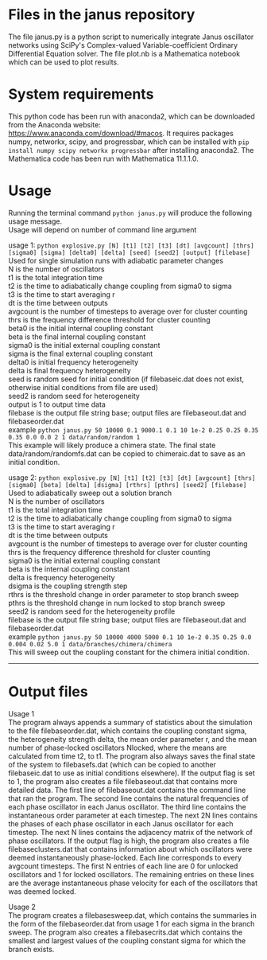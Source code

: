 # Files in the janus repository 
The file janus.py is a python script to numerically integrate Janus oscillator networks using SciPy's Complex-valued Variable-coefficient Ordinary Differential Equation solver.  The file plot.nb is a Mathematica notebook which can be used to plot results.
# System requirements
This python code has been run with anaconda2, which can be downloaded from the Anaconda website: https://www.anaconda.com/download/#macos.  It requires packages numpy, networkx, scipy, and progressbar, which can be installed with `pip install numpy scipy networkx progressbar` after installing anaconda2.  The Mathematica code has been run with Mathematica 11.1.1.0.
# Usage
Running the terminal command `python janus.py` will produce the following usage message.  
Usage will depend on number of command line argument  

usage 1: `python explosive.py [N] [t1] [t2] [t3] [dt] [avgcount] [thrs] [sigma0] [sigma] [delta0] [delta] [seed] [seed2] [output] [filebase]`  
Used for single simulation runs with adiabatic parameter changes  
N is the number of oscillators  
t1 is the total integration time  
t2 is the time to adiabatically change coupling from sigma0 to sigma  
t3 is the time to start averaging r  
dt is the time between outputs  
avgcount is the number of timesteps to average over for cluster counting  
thrs is the frequency difference threshold for cluster counting  
beta0 is the initial internal coupling constant  
beta is the final internal coupling constant  
sigma0 is the initial external coupling constant  
sigma is the final external coupling constant  
delta0 is initial frequency heterogeneity  
delta is final frequency heterogeneity  
seed is random seed for initial condition (if filebaseic.dat does not exist, otherwise initial conditions from file are used)  
seed2 is random seed for heterogeneity  
output is 1 to output time data  
filebase is the output file string base; output files are filebaseout.dat and filebaseorder.dat  
example `python janus.py 50 10000 0.1 9000.1 0.1 10 1e-2 0.25 0.25 0.35 0.35 0.0 0.0 2 1 data/random/random 1`  
This example will likely produce a chimera state.  The final state data/random/randomfs.dat can be copied to chimeraic.dat to save as an initial condition.  


usage 2: `python explosive.py [N] [t1] [t2] [t3] [dt] [avgcount] [thrs] [sigma0] [beta] [delta] [dsigma] [rthrs] [pthrs] [seed2] [filebase]`  
Used to adiabatically sweep out a solution branch  
N is the number of oscillators  
t1 is the total integration time  
t2 is the time to adiabatically change coupling from sigma0 to sigma  
t3 is the time to start averaging r  
dt is the time between outputs  
avgcount is the number of timesteps to average over for cluster counting  
thrs is the frequency difference threshold for cluster counting  
sigma0 is the initial external coupling constant  
beta is the internal coupling constant  
delta is frequency heterogeneity  
dsigma is the coupling strength step  
rthrs is the threshold change in order parameter to stop branch sweep  
pthrs is the threshold change in num locked to stop branch sweep  
seed2 is random seed for the heterogeneity profile  
filebase is the output file string base; output files are filebaseout.dat and filebaseorder.dat  
example `python janus.py 50 10000 4000 5000 0.1 10 1e-2 0.35 0.25 0.0 0.004 0.02 5.0 1 data/branches/chimera/chimera`  
This will sweep out the coupling constant for the chimera initial condition.  
___
# Output files
Usage 1  
The program always appends a summary of statistics about the simulation to the file filebaseorder.dat, which contains the coupling constant sigma, the heterogeneity strength delta, the mean order parameter r, and the mean number of phase-locked oscillators Nlocked, where the means are calculated from time t2, to t1. The program also always saves the final state of the system to filebasefs.dat (which can be copied to another filebaseic.dat to use as initial conditions elsewhere). If the output flag is set to 1, the program also creates a file filebaseout.dat that contains more detailed data.  The first line of filebaseout.dat contains the command line that ran the program.  The second line contains the natural frequencies of each phase oscillator in each Janus oscillator.  The third line contains the instantaneous order parameter at each timestep.  The next 2N lines contains the phases of each phase oscillator in each Janus oscillator for each timestep. The next N lines contains the adjacency matrix of the network of phase oscillators.  If the output flag is high, the program also creates a file filebaseclusters.dat that contains information about which oscillators were deemed instantaneously phase-locked.  Each line corresponds to every avgcount timesteps.  The first N entries of each line are 0 for unlocked oscillators and 1 for locked oscillators.  The remaining entries on these lines are the average instantaneous phase velocity for each of the oscillators that was deemed locked.  

Usage 2  
The program creates a filebasesweep.dat, which contains the summaries in the form of the filebaseorder.dat from usage 1 for each sigma in the branch sweep.  The program also creates a filebasecrits.dat which contains the smallest and largest values of the coupling constant sigma for which the branch exists.
